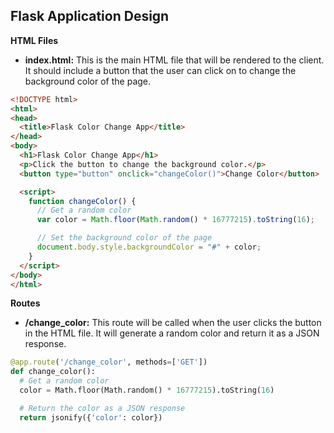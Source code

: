 ## Flask Application Design

**HTML Files**

- **index.html:** This is the main HTML file that will be rendered to the client. It should include a button that the user can click on to change the background color of the page.

```html
<!DOCTYPE html>
<html>
<head>
  <title>Flask Color Change App</title>
</head>
<body>
  <h1>Flask Color Change App</h1>
  <p>Click the button to change the background color.</p>
  <button type="button" onclick="changeColor()">Change Color</button>

  <script>
    function changeColor() {
      // Get a random color
      var color = Math.floor(Math.random() * 16777215).toString(16);

      // Set the background color of the page
      document.body.style.backgroundColor = "#" + color;
    }
  </script>
</body>
</html>
```

**Routes**

- **/change_color:** This route will be called when the user clicks the button in the HTML file. It will generate a random color and return it as a JSON response.

```python
@app.route('/change_color', methods=['GET'])
def change_color():
  # Get a random color
  color = Math.floor(Math.random() * 16777215).toString(16)

  # Return the color as a JSON response
  return jsonify({'color': color})
```